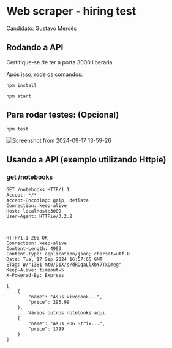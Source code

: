 # Web scraper - hiring test

Candidato: Gustavo Mercês

## Rodando a API

Certifique-se de ter a porta 3000 liberada

Após isso, rode os comandos:

    npm install

    npm start

## Para rodar testes: (Opcional)
    npm test

![Screenshot from 2024-09-17 13-59-26](https://github.com/user-attachments/assets/4ca72e35-03ac-4d6c-b42e-e2377a15b01b)

## Usando a API (exemplo utilizando Httpie)

### get /notebooks

```
GET /notebooks HTTP/1.1
Accept: */*
Accept-Encoding: gzip, deflate
Connection: keep-alive
Host: localhost:3000
User-Agent: HTTPie/3.2.2



HTTP/1.1 200 OK
Connection: keep-alive
Content-Length: 4993
Content-Type: application/json; charset=utf-8
Date: Tue, 17 Sep 2024 16:57:05 GMT
ETag: W/"1381-mt0/D1X/s/dROqaLlXbY7TxDmeg"
Keep-Alive: timeout=5
X-Powered-By: Express

[
    {
        "name": "Asus VivoBook...",
        "price": 295.99
    },
    ... Vários outros notebooks aqui
    {
        "name": "Asus ROG Strix...",
        "price": 1799
    }
]
```
